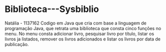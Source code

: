 # Biblioteca---Sysbiblio 
Natália - 1137162
Codigo em Java que cria com base a linguagem de programação Java, que retrata uma biblioteca que consta cinco funções no menu. 
No menu consta adicionar livro, pesquisar livro por título, listar os livros ja listados, remover os livros adicionados e listar os livros por data de publicação.
